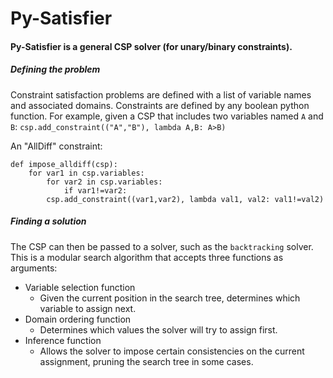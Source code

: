 # Py-Satisfier

#### Py-Satisfier is a general CSP solver (for unary/binary constraints).

##### Defining the problem
Constraint satisfaction problems are defined with a list of variable names and associated domains. Constraints are defined by any boolean python function. For example, given a CSP that includes two variables named `A` and `B`:
``` csp.add_constraint(("A","B"), lambda A,B: A>B) ```

An "AllDiff" constraint:
```
def impose_alldiff(csp):
    for var1 in csp.variables:
        for var2 in csp.variables:
            if var1!=var2:
        csp.add_constraint((var1,var2), lambda val1, val2: val1!=val2)
```

##### Finding a solution
The CSP can then be passed to a solver, such as the `backtracking` solver. This is a modular search algorithm that accepts three functions as arguments:
 * Variable selection function
    - Given the current position in the search tree, determines which variable to assign next.
 * Domain ordering function
    - Determines which values the solver will try to assign first.
 * Inference function
    - Allows the solver to impose certain consistencies on the current assignment, pruning the search tree in some cases.

